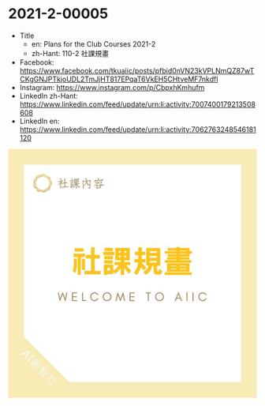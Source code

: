 # 2021-2-00005

* Title
  * en: Plans for the Club Courses 2021-2
  * zh-Hant: 110-2 社課規畫
* Facebook: <https://www.facebook.com/tkuaiic/posts/pfbid0nVN23kVPLNmQZ87wTCKgGNJPTkjoUDL2TmJjHT817EPqaT6VkEH5CHtveMF7nkdfl>
* Instagram: <https://www.instagram.com/p/CbpxhKmhufm>
* LinkedIn zh-Hant: <https://www.linkedin.com/feed/update/urn:li:activity:7007400179213508608>
* LinkedIn en: <https://www.linkedin.com/feed/update/urn:li:activity:7062763248546181120>

![main image in zh-Hant](./2021-2-00005_zh-hant.jpg)
